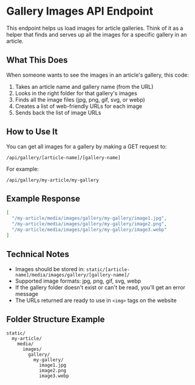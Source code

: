 # Gallery Images API Endpoint

This endpoint helps us load images for article galleries. Think of it as a helper that finds and serves up all the images for a specific gallery in an article.

## What This Does

When someone wants to see the images in an article's gallery, this code:
1. Takes an article name and gallery name (from the URL)
2. Looks in the right folder for that gallery's images
3. Finds all the image files (jpg, png, gif, svg, or webp)
4. Creates a list of web-friendly URLs for each image
5. Sends back the list of image URLs

## How to Use It

You can get all images for a gallery by making a GET request to:
```
/api/gallery/[article-name]/[gallery-name]
```

For example:
```
/api/gallery/my-article/my-gallery
```

## Example Response

```json
[
  "/my-article/media/images/gallery/my-gallery/image1.jpg",
  "/my-article/media/images/gallery/my-gallery/image2.png",
  "/my-article/media/images/gallery/my-gallery/image3.webp"
]
```

## Technical Notes

- Images should be stored in: `static/[article-name]/media/images/gallery/[gallery-name]/`
- Supported image formats: jpg, png, gif, svg, webp
- If the gallery folder doesn't exist or can't be read, you'll get an error message
- The URLs returned are ready to use in `<img>` tags on the website

## Folder Structure Example

```
static/
  my-article/
    media/
      images/
        gallery/
          my-gallery/
            image1.jpg
            image2.png
            image3.webp
```
